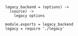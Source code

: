     legacy_backend = (options) ->
      (source) ->
        legacy options

    module.exports = legacy_backend
    legacy = require './legacy'
